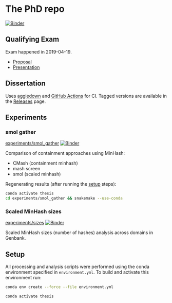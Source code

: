 # The PhD repo

[![Binder](https://mybinder.org/badge_logo.svg)](https://mybinder.org/v2/gh/luizirber/phd/master)

## Qualifying Exam

Exam happened in 2019-04-19.

- [Proposal]
- [Presentation]

[Proposal]: proposal/Proposal.pdf
[Presentation]: qe/presentation/QE_no_extras.pdf

## Dissertation

Uses [aggiedown] and [GitHub Actions] for CI. Tagged versions are available in
the [Releases] page.

[aggiedown]: https://github.com/ryanpeek/aggiedown/
[GitHub Actions]: https://github.com/luizirber/phd/actions
[Releases]: https://github.com/luizirber/phd/releases

## Experiments

### smol gather

[experiments/smol_gather](https://github.com/luizirber/phd/tree/master/experiments/smol_gather)
[![Binder](https://mybinder.org/badge_logo.svg)](https://mybinder.org/v2/gh/luizirber/phd/master?urlpath=lab%2Ftree%2Fexperiments%2Fsmol_gather%2Fnotebooks%2Fanalysis.ipynb)

Comparison of containment approaches using MinHash:

- CMash (containment minhash)
- mash screen
- smol (scaled minhash)

Regenerating results (after running the [setup](#Setup) steps):
```bash
conda activate thesis
cd experiments/smol_gather && snakemake --use-conda
```

### Scaled MinHash sizes

[experiments/sizes](https://github.com/luizirber/phd/tree/master/experiments/sizes)
[![Binder](https://mybinder.org/badge_logo.svg)](https://mybinder.org/v2/gh/luizirber/phd/master?urlpath=lab%2Ftree%2Fexperiments%2Fsizes%2Fnotebooks%2Fanalysis.ipynb)

Scaled MinHash sizes (number of hashes) analysis across domains in Genbank.

## Setup

All processing and analysis scripts were performed using the conda environment specified in `environment.yml`.
To build and activate this environment run:

```bash
conda env create --force --file environment.yml

conda activate thesis
```
